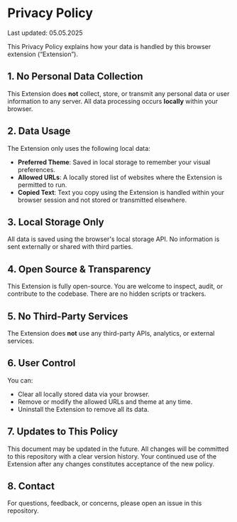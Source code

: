 # Privacy Policy

Last updated: 05.05.2025

This Privacy Policy explains how your data is handled by this browser extension (“Extension”).

## 1. No Personal Data Collection

This Extension does **not** collect, store, or transmit any personal data or user information to any server. All data processing occurs **locally** within your browser.

## 2. Data Usage

The Extension only uses the following local data:

- **Preferred Theme**: Saved in local storage to remember your visual preferences.
- **Allowed URLs**: A locally stored list of websites where the Extension is permitted to run.
- **Copied Text**: Text you copy using the Extension is handled within your browser session and not stored or transmitted elsewhere.

## 3. Local Storage Only

All data is saved using the browser's local storage API. No information is sent externally or shared with third parties.

## 4. Open Source & Transparency

This Extension is fully open-source. You are welcome to inspect, audit, or contribute to the codebase. There are no hidden scripts or trackers.

## 5. No Third-Party Services

The Extension does **not** use any third-party APIs, analytics, or external services.

## 6. User Control

You can:

- Clear all locally stored data via your browser.
- Remove or modify the allowed URLs and theme at any time.
- Uninstall the Extension to remove all its data.

## 7. Updates to This Policy

This document may be updated in the future. All changes will be committed to this repository with a clear version history. Your continued use of the Extension after any changes constitutes acceptance of the new policy.

## 8. Contact

For questions, feedback, or concerns, please open an issue in this repository.
